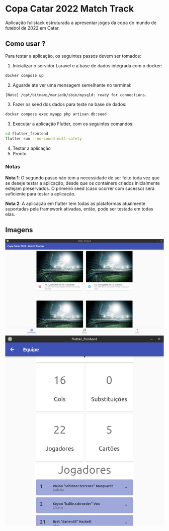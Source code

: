 # Copa Catar 2022 Match Track
Aplicação fullstack estruturada a apresentar jogos da copa do mundo de futebol de 2022 em Catar.

## Como usar ?
Para testar a aplicação, os seguintes passos devem ser tomados:

1. Inicializar o servidor Laravel e a base de dados integrada com o docker:
```bash
docker compose up
```
2. Aguarde até ver uma mensagem semelhante no terminal:
```
[Note] /opt/bitnami/mariadb/sbin/mysqld: ready for connections.
```
3. Fazer os seed dos dados para teste na base de dados:
```bash
docker compose exec myapp php artisan db:seed
```
3. Executar a aplicação Flutter, com os seguintes comandos:
```bash
cd flutter_frontend
flutter run --no-sound-null-safety
```
4. Testar a aplicação
5. Pronto

### Notas
**Nota 1**: O segundo passo não tem a necessidade de ser feito toda vez que se deseje testar a aplicação, desde que os containers criados inicialmente estejam preservados. O primeiro seed (caso ocorrer com sucesso) será suficiente para testar a aplicação.

**Nota 2**: A aplicação em flutter tem todas as plataformas atualmente suportadas pela framework ativadas, então, pode ser testada em todas elas.

## Imagens
<img src="imagens/gui-example-image-01.png" alt="Example GUI image 01"/>


<img src="imagens/gui-example-image-02.png" alt="Example GUI image 02"/>

